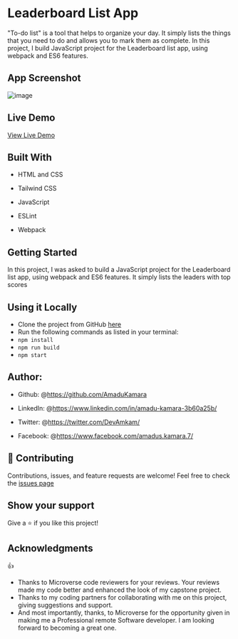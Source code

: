 # Leaderboard List App

"To-do list" is a tool that helps to organize your day. It simply lists the things that you need to do and allows you to mark them as complete.
In this project, I build JavaScript project for the Leaderboard list app, using webpack and ES6 features.

## App Screenshot

![image](https://user-images.githubusercontent.com/50941074/146268055-a89ed0bf-f990-486a-a9a1-dddc6d9066a7.png)


## Live Demo

[View Live Demo](https://youthful-mclean-204598.netlify.app/)


## Built With

- HTML and CSS

- Tailwind CSS

- JavaScript

- ESLint

- Webpack

## Getting Started

In this project, I was asked to build a JavaScript project for the Leaderboard list app, using webpack and ES6 features.
It simply lists the leaders with top scores

## Using it Locally

- Clone the project from GitHub <a href="https://github.com/AmaduKamara/leaderboard-app.git">here<a/>
- Run the following commands as listed in your terminal:
- `npm install`
- `npm run build`
- `npm start`

## Author:

- Github: @<https://github.com/AmaduKamara>

- LinkedIn: @<https://www.linkedin.com/in/amadu-kamara-3b60a25b/>

- Twitter: @<https://twitter.com/DevAmkam/>

- Facebook: @<https://www.facebook.com/amadus.kamara.7/>

## 🤝 Contributing

Contributions, issues, and feature requests are welcome!
Feel free to check the <a href="https://github.com/AmaduKamara/todo-list/issues">issues page</a>

## Show your support

Give a ⭐️ if you like this project!

## Acknowledgments

👍

- Thanks to Microverse code reviewers for your reviews. Your reviews made my code better and enhanced the look of my capstone project.
- Thanks to my coding partners for collaborating with me on this project, giving suggestions and support.
- And most importantly, thanks, to Microverse for the opportunity given in making me a Professional remote Software developer. I am looking forward to becoming a great one.
